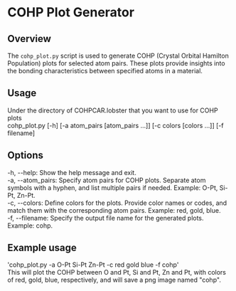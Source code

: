 # COHP Plot Generator

## Overview

The `cohp_plot.py` script is used to generate COHP (Crystal Orbital Hamilton Population) plots for selected atom pairs. These plots provide insights into the bonding characteristics between specified atoms in a material.  

## Usage
Under the directory of COHPCAR.lobster that you want to use for COHP plots  
cohp_plot.py [-h] [-a atom_pairs [atom_pairs ...]] [-c colors [colors ...]] [-f filename]  

## Options
-h, --help: Show the help message and exit.  
-a, --atom_pairs: Specify atom pairs for COHP plots. Separate atom symbols with a hyphen, and list multiple pairs if needed. Example: O-Pt, Si-Pt, Zn-Pt.  
-c, --colors: Define colors for the plots. Provide color names or codes, and match them with the corresponding atom pairs. Example: red, gold, blue.  
-f, --filename: Specify the output file name for the generated plots. Example: cohp.  

## Example usage
'cohp_plot.py -a O-Pt Si-Pt Zn-Pt -c red gold blue -f cohp'  
This will plot the COHP between O and Pt, Si and Pt, Zn and Pt, with colors of red, gold, blue, respectively, and will save a png image named "cohp".  
